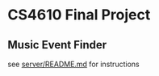 # CS4610 Final Project

## Music Event Finder

see [server/README.md](./server/README.md) for instructions
